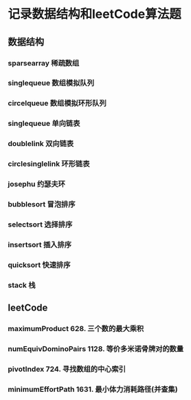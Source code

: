 # 记录数据结构和leetCode算法题

## 数据结构

### sparsearray 稀疏数组

### singlequeue 数组模拟队列

### circelqueue 数组模拟环形队列

### singlequeue 单向链表

### doublelink 双向链表

### circlesinglelink 环形链表

### josephu 约瑟夫环

### bubblesort 冒泡排序

### selectsort 选择排序

### insertsort 插入排序

### quicksort 快速排序

### stack 栈


## leetCode

### maximumProduct 628. 三个数的最大乘积

### numEquivDominoPairs 1128. 等价多米诺骨牌对的数量

### pivotIndex 724. 寻找数组的中心索引

### minimumEffortPath 1631. 最小体力消耗路径(并查集)